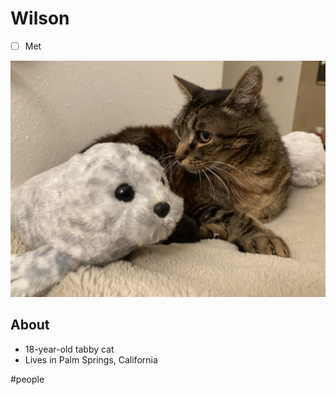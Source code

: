 # Wilson
- [ ] Met

![Wilson](/_images/people/img-wilson.jpeg)

## About 
- 18-year-old tabby cat
- Lives in Palm Springs, California

#people
